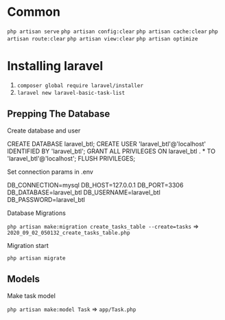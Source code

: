 # Common

`php artisan serve`
`php artisan config:clear`
`php artisan cache:clear`
`php artisan route:clear`
`php artisan view:clear`
`php artisan optimize`

# Installing laravel

1. `composer global require laravel/installer`
2. `laravel new laravel-basic-task-list`

## Prepping The Database

Create database and user

CREATE DATABASE laravel_btl;
CREATE USER 'laravel_btl'@'localhost' IDENTIFIED BY 'laravel_btl';
GRANT ALL PRIVILEGES ON laravel_btl . *  TO 'laravel_btl'@'localhost';
FLUSH PRIVILEGES;

Set connection params in .env

DB_CONNECTION=mysql
DB_HOST=127.0.0.1
DB_PORT=3306
DB_DATABASE=laravel_btl
DB_USERNAME=laravel_btl
DB_PASSWORD=laravel_btl

Database Migrations

`php artisan make:migration create_tasks_table --create=tasks` => `2020_09_02_050132_create_tasks_table.php`

Migration start

`php artisan migrate`

## Models

Make task model

`php artisan make:model Task` => `app/Task.php`

